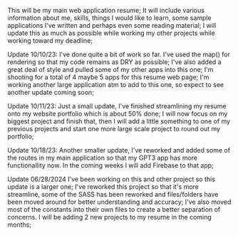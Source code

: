 This will be my main web application resume; It will include various information about me, skills, things I would like to learn, some sample applications I've written and perhaps even some reading material; I will update this as much as possible while working my other projects while working toward my deadline;

Update 10/10/23: I've done quite a bit of work so far. I've used the map() for rendering so that my code remains as DRY as possible; I've also added a great deal of style and pulled some of my other apps into this one; I'm shooting for a total of 4 maybe 5 apps for this resume web page; I'm working another large application atm to add to this one, so expect to see another update coming soon;

Update 10/11/23: Just a small update, I've finished streamlining my resume onto my website portfolio which is about 50% done; I will now focus on my biggest project and finish that, then I will add a little something to one of my previous projects and start one more large scale project to round out my portfolio;

Update 10/18/23: Another smaller update, I've reworked and added some of the routes in my main application so that my GPT3 app has more functionallity now. In the coming weeks I will add Firebase to that app;

Update 06/28/2024 I've been working on this and other project so this update is a larger one; 
I've reworked this project so that it's more streamline, some of the SASS has been reworked and files/folders have been moved around for better understanding and accuracy; I've also moved most of the constants into their own files to create a better separation of concerns. I will be adding 2 new projects to my resume in the coming months;
